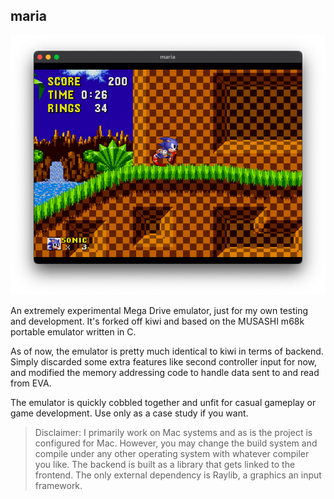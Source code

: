 ## maria

<p align="center">
  <img src="repores/sonic.png"/>
</p>

An extremely experimental Mega Drive emulator, just for my own testing and development. It's forked off kiwi and based on the MUSASHI m68k portable emulator written in C.

As of now, the emulator is pretty much identical to kiwi in terms of backend. Simply discarded some extra features like second controller input for now, and modified the memory addressing code to handle data sent to and read from EVA.

The emulator is quickly cobbled together and unfit for casual gameplay or game development. Use only as a case study if you want.

> Disclaimer: I primarily work on Mac systems and as is the project is configured for Mac. However, you may change the build system and compile under any other operating system with whatever compiler you like. The backend is built as a library that gets linked to the frontend. The only external dependency is Raylib, a graphics an input framework.
